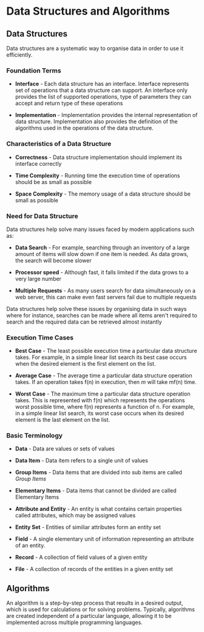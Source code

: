 # Data Structures and Algorithms

## Data Structures

Data structures are a systematic way to organise data in order to use it efficiently.

### Foundation Terms

* __Interface__ - Each data structure has an interface. Interface represents set of operations that a data structure can support. An interface only provides the list of supported operations, type of parameters they can accept and return type of these operations

* __Implementation__ - Implementation provides the internal representation of data structure. Implementation also provides the definition of the algorithms used in the operations of the data structure.

### Characteristics of a Data Structure

* __Correctness__ - Data structure implementation should implement its interface correctly

* __Time Complexity__ - Running time the execution time of operations should be as small as possible

* __Space Complexity__ - The memory usage of a data structure should be small as possible

### Need for Data Structure

Data structures help solve many issues faced by modern applications such as:

* __Data Search__ - For example, searching through an inventory of a large amount of items will slow down if one item is needed. As data grows, the search will become slower

* __Processor speed__ -  Although fast, it falls limited if the data grows to a very large number

* __Multiple Requests__ - As many users search for data simultaneously on a web server, this can make even fast servers fail due to multiple requests

Data structures help solve these issues by organising data in such ways where for instance, searches can be made where all items aren't required to search and the required data can be retrieved almost instantly

### Execution Time Cases

* __Best Case__ - The least possible execution time a particular data structure takes. For example, in a simple linear list search its best case occurs when the desired element is the first element on the list.

* __Average Case__ - The average time a particular data structure operation takes. If an operation takes f(n) in execution, then _m_ will take mf(n) time.

* __Worst Case__ - The maximum time a particular data structure operation takes. This is represented with f(n) which represents the operations worst possible time, where f(n) represents a function of n. For example, in a simple linear list search, its worst case occurs when its desired element is the last element on the list.

### Basic Terminology

* __Data__ - Data are values or sets of values

* __Data Item__ - Data item refers to a single unit of values

* __Group Items__ - Data items that are divided into sub items are called *Group Items*

* __Elementary Items__ - Data items that cannot be divided are called Elementary Items

* __Attribute and Entity__ - An entity is what contains certain properties called attributes, which may be assigned values

* __Entity Set__ - Entities of similiar attributes form an entity set

* __Field__ - A single elementary unit of information representing an attribute of an entity.

* __Record__ - A collection of field values of a given entity

* __File__ - A collection of records of the entities in a given entity set


## Algorithms

An algorithm is a step-by-step process that results in a desired output, which is used for calculations or for solving problems. Typically, algorithms are created independent of a particular language, allowing it to be implemented across multiple programming languages.


